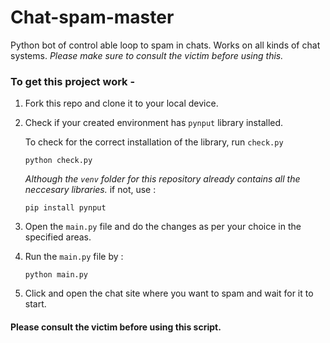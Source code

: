 # Chat-spam-master

Python bot of control able loop to spam in chats. Works on all kinds of chat systems. *Please make sure to consult the victim before using this.*

### To get this project work -

1. Fork this repo and clone it to your local device.

2. Check if your created environment has `pynput` library installed.<br>
   
   To check for the correct installation of the library, run `check.py` <br>
   ```elem
   python check.py
   ```
   *Although the `venv` folder for this repository already contains all the neccesary libraries.* if not, use : <br>
   ```elem
   pip install pynput
   ```
3. Open the `main.py` file and do the changes as per your choice in the specified areas.
  
4. Run the `main.py` file by :
   ```elem
   python main.py
   ```
5. Click and open the chat site where you want to spam and wait for it to start.

#### Please consult the victim before using this script.



